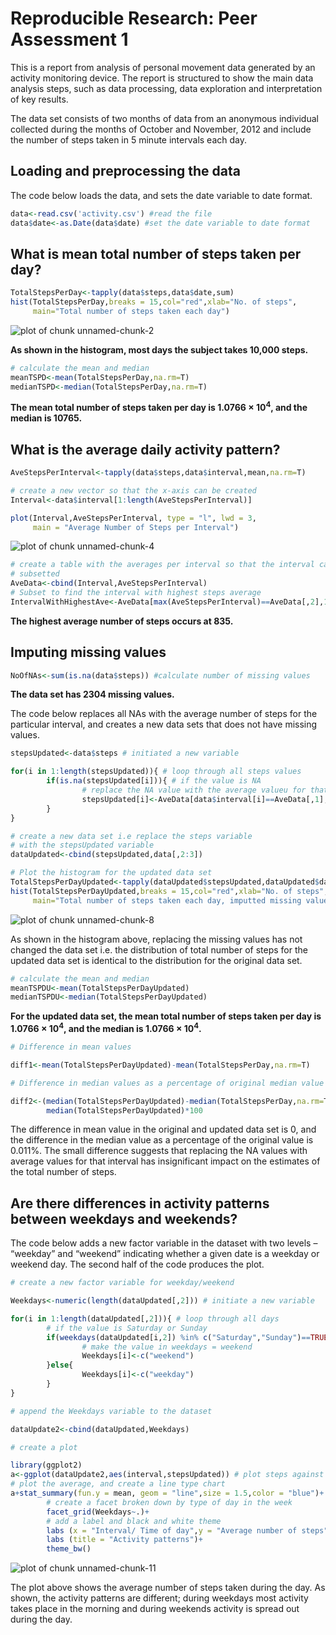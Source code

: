 # Reproducible Research: Peer Assessment 1

This is a report from analysis of personal movement data generated by an activity monitoring device. The report is structured to show the main data analysis steps, such as data processing, data exploration and interpretation of key results. 

The data set consists of two months of data from an anonymous individual collected during the months of October and November, 2012 and include the number of steps
taken in 5 minute intervals each day.


## Loading and preprocessing the data

The code below loads the data, and sets the date variable to date format. 


```r
data<-read.csv('activity.csv') #read the file
data$date<-as.Date(data$date) #set the date variable to date format
```

## What is mean total number of steps taken per day?


```r
TotalStepsPerDay<-tapply(data$steps,data$date,sum)
hist(TotalStepsPerDay,breaks = 15,col="red",xlab="No. of steps",
     main="Total number of steps taken each day")
```

![plot of chunk unnamed-chunk-2](figure/unnamed-chunk-2.png) 

**As shown in the histogram, most days the subject takes 10,000 steps.**  


```r
# calculate the mean and median
meanTSPD<-mean(TotalStepsPerDay,na.rm=T)
medianTSPD<-median(TotalStepsPerDay,na.rm=T)
```

**The mean total number of steps taken per day is 1.0766 &times; 10<sup>4</sup>, and the median is 10765.**

## What is the average daily activity pattern?


```r
AveStepsPerInterval<-tapply(data$steps,data$interval,mean,na.rm=T)

# create a new vector so that the x-axis can be created
Interval<-data$interval[1:length(AveStepsPerInterval)]

plot(Interval,AveStepsPerInterval, type = "l", lwd = 3,
     main = "Average Number of Steps per Interval")
```

![plot of chunk unnamed-chunk-4](figure/unnamed-chunk-4.png) 


```r
# create a table with the averages per interval so that the interval can be 
# subsetted 
AveData<-cbind(Interval,AveStepsPerInterval)
# Subset to find the interval with highest steps average
IntervalWithHighestAve<-AveData[max(AveStepsPerInterval)==AveData[,2],1]
```

**The highest average number of steps occurs at 835.**

## Imputing missing values


```r
NoOfNAs<-sum(is.na(data$steps)) #calculate number of missing values
```

**The data set has 2304 missing values.**

The code below replaces all NAs with the average number of steps for the particular interval, and creates a new data sets that does not have missing values. 


```r
stepsUpdated<-data$steps # initiated a new variable

for(i in 1:length(stepsUpdated)){ # loop through all steps values
        if(is.na(stepsUpdated[i])){ # if the value is NA
                # replace the NA value with the average valueu for that interval
                stepsUpdated[i]<-AveData[data$interval[i]==AveData[,1],2]
        }
}

# create a new data set i.e replace the steps variable 
# with the stepsUpdated variable
dataUpdated<-cbind(stepsUpdated,data[,2:3])
```



```r
# Plot the histogram for the updated data set
TotalStepsPerDayUpdated<-tapply(dataUpdated$stepsUpdated,dataUpdated$date,sum)
hist(TotalStepsPerDayUpdated,breaks = 15,col="red",xlab="No. of steps",
     main="Total number of steps taken each day, imputted missing values")
```

![plot of chunk unnamed-chunk-8](figure/unnamed-chunk-8.png) 

As shown in the histogram above, replacing the missing values has not changed the data set i.e. the distribution of total number of steps for the updated data set is identical to the distribution for the original data set. 


```r
# calculate the mean and median
meanTSPDU<-mean(TotalStepsPerDayUpdated)
medianTSPDU<-median(TotalStepsPerDayUpdated)
```

**For the updated data set, the mean total number of steps taken per day is 1.0766 &times; 10<sup>4</sup>, and the median is 1.0766 &times; 10<sup>4</sup>.**


```r
# Difference in mean values

diff1<-mean(TotalStepsPerDayUpdated)-mean(TotalStepsPerDay,na.rm=T)

# Difference in median values as a percentage of original median value

diff2<-(median(TotalStepsPerDayUpdated)-median(TotalStepsPerDay,na.rm=T)) /
        median(TotalStepsPerDayUpdated)*100
```

The difference in mean value in the original and updated data set is 0, and the difference in the median value as a percentage of the original value is 0.011%. The small difference suggests that replacing the NA values with average values for that interval has insignificant impact on the estimates of the total number of steps.


## Are there differences in activity patterns between weekdays and weekends?

The code below adds a new factor variable in the dataset with two levels – “weekday” and “weekend” indicating whether a given date is a weekday or weekend
day. The second half of the code produces the plot. 


```r
# create a new factor variable for weekday/weekend

Weekdays<-numeric(length(dataUpdated[,2])) # initiate a new variable

for(i in 1:length(dataUpdated[,2])){ # loop through all days
        # if the value is Saturday or Sunday
        if(weekdays(dataUpdated[i,2]) %in% c("Saturday","Sunday")==TRUE){ 
                # make the value in weekdays = weekend
                Weekdays[i]<-c("weekend")
        }else{
                Weekdays[i]<-c("weekday")
        }
}

# append the Weekdays variable to the dataset

dataUpdate2<-cbind(dataUpdated,Weekdays)

# create a plot

library(ggplot2)
a<-ggplot(dataUpdate2,aes(interval,stepsUpdated)) # plot steps against interval
# plot the average, and create a line type chart
a+stat_summary(fun.y = mean, geom = "line",size = 1.5,color = "blue")+ 
        # create a facet broken down by type of day in the week
        facet_grid(Weekdays~.)+
        # add a label and black and white theme
        labs (x = "Interval/ Time of day",y = "Average number of steps")+
        labs (title = "Activity patterns")+
        theme_bw()
```

![plot of chunk unnamed-chunk-11](figure/unnamed-chunk-11.png) 


The plot above shows the average number of steps taken during the day. As shown, the activity patterns are different; during weekdays most activity takes place in the morning and during weekends activity is spread out during the day. 

